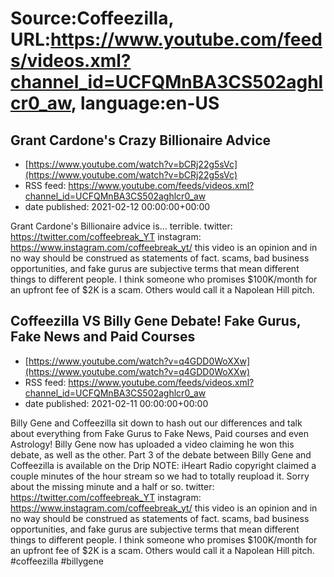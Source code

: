 # Source:Coffeezilla, URL:https://www.youtube.com/feeds/videos.xml?channel_id=UCFQMnBA3CS502aghlcr0_aw, language:en-US

## Grant Cardone's Crazy Billionaire Advice
 - [https://www.youtube.com/watch?v=bCRj22g5sVc](https://www.youtube.com/watch?v=bCRj22g5sVc)
 - RSS feed: https://www.youtube.com/feeds/videos.xml?channel_id=UCFQMnBA3CS502aghlcr0_aw
 - date published: 2021-02-12 00:00:00+00:00

Grant Cardone's Billionaire advice is... terrible.
twitter: https://twitter.com/coffeebreak_YT
instagram: https://www.instagram.com/coffeebreak_yt/
this video is an opinion and in no way should be construed as statements of fact. scams, bad business opportunities, and fake gurus are subjective terms that mean different things to different people. I think someone who promises $100K/month for an upfront fee of $2K is a scam. Others would call it a Napolean Hill pitch.

## Coffeezilla VS Billy Gene Debate! Fake Gurus, Fake News and Paid Courses
 - [https://www.youtube.com/watch?v=q4GDD0WoXXw](https://www.youtube.com/watch?v=q4GDD0WoXXw)
 - RSS feed: https://www.youtube.com/feeds/videos.xml?channel_id=UCFQMnBA3CS502aghlcr0_aw
 - date published: 2021-02-11 00:00:00+00:00

Billy Gene and Coffeezilla sit down to hash out our differences and talk about everything from Fake Gurus to Fake News, Paid courses and even Astrology!
Billy Gene now has uploaded a video claiming he won this debate, as well as the other.  Part 3 of the debate between Billy Gene and Coffeezilla is available on the Drip
NOTE: iHeart Radio copyright claimed a couple minutes of the hour stream so we had to totally reupload it. Sorry about the missing minute and a half or so. 
twitter: https://twitter.com/coffeebreak_YT
instagram: https://www.instagram.com/coffeebreak_yt/
this video is an opinion and in no way should be construed as statements of fact. scams, bad business opportunities, and fake gurus are subjective terms that mean different things to different people. I think someone who promises $100K/month for an upfront fee of $2K is a scam. Others would call it a Napolean Hill pitch.
#coffeezilla #billygene

